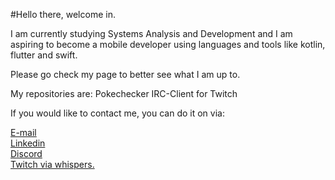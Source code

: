 #Hello there, welcome in.

I am currently studying Systems Analysis and Development and I am aspiring to become a mobile developer using languages and tools like kotlin, flutter and swift.

Please go check my page to better see what I am up to.

My repositories are:
Pokechecker
IRC-Client for Twitch

If you would like to contact me, you can do it on via: </br>

[E-mail](mailto:leo_coutin@outlook.com) </br>
[Linkedin](https://www.linkedin.com/in/leonardocluiz/) </br>
[Discord](discordapp.com/users/heartbreakone) </br>
[Twitch via whispers.](https://www.twitch.tv/heartbreakone_)

<!--
**Mobius-One/Mobius-One** is a ✨ _special_ ✨ repository because its `README.md` (this file) appears on your GitHub profile.

Here are some ideas to get you started:

- 🔭 I’m currently working on ...
- 🌱 I’m currently learning ...
- 👯 I’m looking to collaborate on ...
- 🤔 I’m looking for help with ...
- 💬 Ask me about ...
- 📫 How to reach me: ...
- 😄 Pronouns: ...
- ⚡ Fun fact: ...
-->
